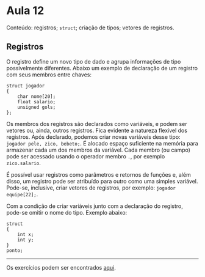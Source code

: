 # Aula 12

Conteúdo: registros; `struct`; criação de tipos; vetores de registros.

## Registros

O registro define um novo tipo de dado e agrupa informações de tipo possivelmente diferentes. Abaixo um exemplo de declaração de um registro com seus membros entre chaves:

```
struct jogador 
{
    char nome[20];
    float salario;
    unsigned gols;
};
```

Os membros dos registros são declarados como variáveis, e podem ser vetores ou, ainda, outros registros. Fica evidente a natureza flexível dos registros. Após declarado, podemos criar novas variáveis desse tipo: `jogador pele, zico, bebeto;`. É alocado espaço suficiente na memória para armazenar cada um dos membros da variável. Cada membro (ou campo) pode ser acessado usando o operador membro `.`, por exemplo `zico.salario`.

É possível usar registros como parâmetros e retornos de funções e, além disso, um registro pode ser atribuído para outro como uma simples variável. Pode-se, inclusive, criar vetores de registros, por exemplo: `jogador equipe[22];`.

Com a condição de criar variáveis junto com a declaração do registro, pode-se omitir o nome do tipo. Exemplo abaixo:

```
struct 
{
    int x;
    int y;
}
ponto;
```

---

Os exercícios podem ser encontrados [aqui](https://github.com/JudsonSS/ProgComp/blob/master/Labs/Lab12/Lab12.pdf).
